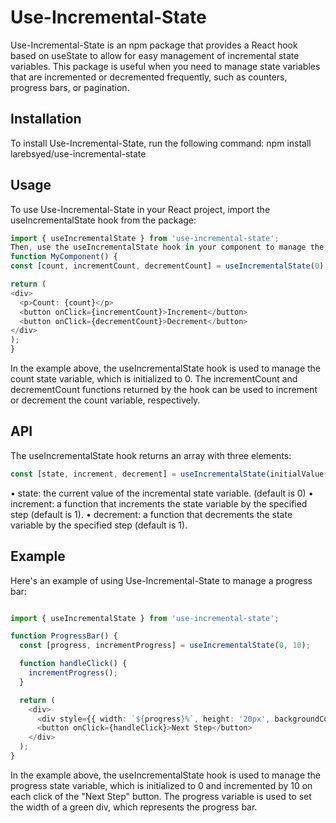# Use-Incremental-State
Use-Incremental-State is an npm package that provides a React hook based on useState to allow for easy management of incremental state variables. This package is useful when you need to manage state variables that are incremented or decremented frequently, such as counters, progress bars, or pagination.
## Installation
To install Use-Incremental-State, run the following command:
npm install larebsyed/use-incremental-state
## Usage
To use Use-Incremental-State in your React project, import the useIncrementalState hook from the package:
```` typescript
import { useIncrementalState } from 'use-incremental-state';
Then, use the useIncrementalState hook in your component to manage the incremental state variable:
function MyComponent() {
const [count, incrementCount, decrementCount] = useIncrementalState(0);

return (
<div>
  <p>Count: {count}</p>
  <button onClick={incrementCount}>Increment</button>
  <button onClick={decrementCount}>Decrement</button>
</div>
);
}
````
In the example above, the useIncrementalState hook is used to manage the count state variable, which is initialized to 0. The incrementCount and decrementCount functions returned by the hook can be used to increment or decrement the count variable, respectively.
## API
The useIncrementalState hook returns an array with three elements:

```` typescript
const [state, increment, decrement] = useIncrementalState(initialValue, step = 1);
````

• state: the current value of the incremental state variable. (default is 0)
• increment: a function that increments the state variable by the specified step (default is 1).
• decrement: a function that decrements the state variable by the specified step (default is 1).

## Example
Here's an example of using Use-Incremental-State to manage a progress bar:

```` typescript

import { useIncrementalState } from 'use-incremental-state';

function ProgressBar() {
  const [progress, incrementProgress] = useIncrementalState(0, 10);

  function handleClick() {
    incrementProgress();
  }

  return (
    <div>
      <div style={{ width: `${progress}%`, height: '20px', backgroundColor: 'green' }}></div>
      <button onClick={handleClick}>Next Step</button>
    </div>
  );
}

````

In the example above, the useIncrementalState hook is used to manage the progress state variable, which is initialized to 0 and incremented by 10 on each click of the "Next Step" button. The progress variable is used to set the width of a green div, which represents the progress bar.
